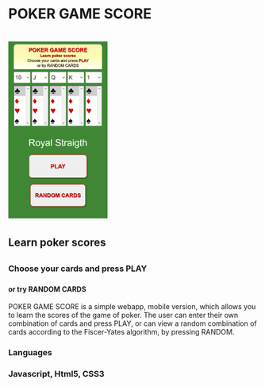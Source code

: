 <h1>POKER GAME SCORE<h1>
<img width="200" src="./assets/images/pokergamescore.netlify.app_(Galaxy S III).png" alt="Screenshot app">
<h2>Learn poker scores<h2>
<h3>Choose your cards and press PLAY<h3>
<h4>or try RANDOM CARDS</h4>
<P>POKER GAME SCORE is a simple webapp, mobile version, which allows you to learn the scores of the game of poker.
The user can enter their own combination of cards and press PLAY, or can view a random combination of cards according to the Fiscer-Yates algorithm, by pressing RANDOM.</p>
<h3>Languages<h3>
<p>Javascript, Html5, CSS3 
